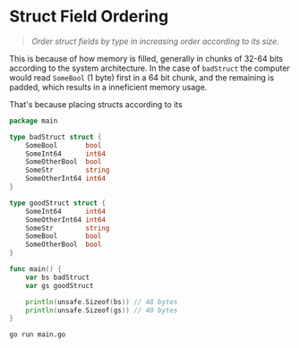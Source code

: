 # Struct Field Ordering

> *Order struct fields by type in increasing order according to its size.*

This is because of how memory is filled, generally in chunks of 32-64 bits according to the system architecture. In the case of `badStruct` the computer would read `SomeBool` (1 byte) first in a 64 bit chunk, and the remaining is padded, which results in a inneficient memory usage.

That's because placing structs according to its 

```go
package main

type badStruct struct {
	SomeBool       bool
	SomeInt64      int64
	SomeOtherBool  bool
	SomeStr        string
	SomeOtherInt64 int64
}

type goodStruct struct {
	SomeInt64      int64
	SomeOtherInt64 int64
	SomeStr        string
	SomeBool       bool
	SomeOtherBool  bool
}

func main() {
	var bs badStruct
	var gs goodStruct

	println(unsafe.Sizeof(bs)) // 48 bytes
	println(unsafe.Sizeof(gs)) // 40 bytes
}
```

```bash
go run main.go
```